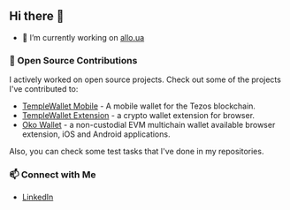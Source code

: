 ## Hi there 👋

- 🔭 I’m currently working on <a href="allo.ua">allo.ua</a>

### 🌟 Open Source Contributions
I actively worked on open source projects. Check out some of the projects I've contributed to:
- [TempleWallet Mobile](https://github.com/madfish-solutions/templewallet-mobile) - A mobile wallet for the Tezos blockchain.
- [TempleWallet Extension](https://github.com/madfish-solutions/templewallet-extension) - a crypto wallet extension for browser.
- [Oko Wallet](https://github.com/madfish-solutions/oko-wallet) - a non-custodial EVM multichain wallet available browser extension, iOS and Android applications.

Also, you can check some test tasks that I've done in my repositories.

### 📫 Connect with Me
- [LinkedIn](https://www.linkedin.com/in/oleksandr-razbeikov-3824621a6/)

<!--
**Boltman92/Boltman92** is a ✨ _special_ ✨ repository because its `README.md` (this file) appears on your GitHub profile.

Here are some ideas to get you started:

- 🔭 I’m currently working on ...
- 🌱 I’m currently learning ...
- 👯 I’m looking to collaborate on ...
- 🤔 I’m looking for help with ...
- 💬 Ask me about ...
- 📫 How to reach me: ...
- 😄 Pronouns: ...
- ⚡ Fun fact: ...
-->
